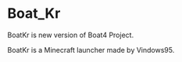 # Boat_Kr
BoatKr is new version of Boat4 Project.

BoatKr is a Minecraft launcher made by Vindows95.
